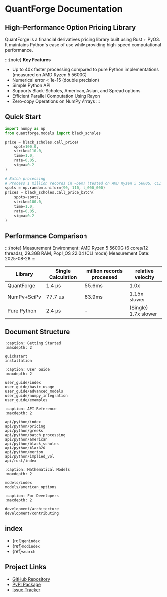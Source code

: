 # QuantForge Documentation

## High-Performance Option Pricing Library

QuantForge is a financial derivatives pricing library built using Rust + PyO3.
It maintains Python's ease of use while providing high-speed computational performance.

:::{note}
**Key Features**
- Up to 40x faster processing compared to pure Python implementations (measured on AMD Ryzen 5 5600G)
- Numerical error < 1e-15 (double precision)
- Simple Python API
- Supports Black-Scholes, American, Asian, and Spread options
- Efficient Parallel Computation Using Rayon
- Zero-copy Operations on NumPy Arrays
:::

## Quick Start

```python
import numpy as np
from quantforge.models import black_scholes

price = black_scholes.call_price(
    spot=100.0,
    strike=110.0,
    time=1.0,
    rate=0.05,
    sigma=0.2
)

# Batch processing
# Process 1 million records in ~56ms (tested on AMD Ryzen 5 5600G, CLI mode)
spots = np.random.uniform(90, 110, 1_000_000)
prices = black_scholes.call_price_batch(
    spots=spots,
    strike=100.0,
    time=1.0,
    rate=0.05,
    sigma=0.2
)
```

## Performance Comparison

:::{note}
Measurement Environment: AMD Ryzen 5 5600G (6 cores/12 threads), 29.3GB RAM, Pop!_OS 22.04 (CLI mode)
Measurement Date: 2025-08-28
:::

| Library | Single Calculation | million records processed | relative velocity |
|------------|----------|----------------|----------|
| QuantForge | 1.4 μs | 55.6ms | 1.0x |
| NumPy+SciPy | 77.7 μs | 63.9ms | 1.15x slower |
| Pure Python | 2.4 μs | - | (Single) 1.7x slower |

## Document Structure

```{toctree}
:caption: Getting Started
:maxdepth: 2

quickstart
installation
```

```{toctree}
:caption: User Guide
:maxdepth: 2

user_guide/index
user_guide/basic_usage
user_guide/advanced_models
user_guide/numpy_integration
user_guide/examples
```

```{toctree}
:caption: API Reference
:maxdepth: 2

api/python/index
api/python/pricing
api/python/greeks
api/python/batch_processing
api/python/american
api/python/black_scholes
api/python/black76
api/python/merton
api/python/implied_vol
api/rust/index
```

```{toctree}
:caption: Mathematical Models
:maxdepth: 2

models/index
models/american_options
```

```{toctree}
:caption: For Developers
:maxdepth: 2

development/architecture
development/contributing
```

## index

* {ref}`genindex`
* {ref}`modindex`
* {ref}`search`

## Project Links

- [GitHub Repository](https://github.com/yourusername/quantforge)
- [PyPI Package](https://pypi.org/project/quantforge/)
- [Issue Tracker](https://github.com/yourusername/quantforge/issues)